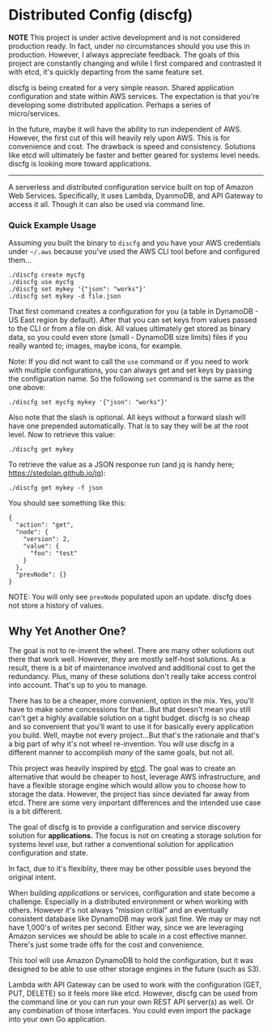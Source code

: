# Distributed Config (discfg)

**NOTE** This project is under active development and is not considered production ready.
In fact, under no circumstances should you use this in production. However, I always appreciate
feedback. The goals of this project are constantly changing and while I first compared and 
contrasted it with etcd, it's quickly departing from the same feature set.

discfg is being created for a very simple reason. Shared application configuration and state 
within AWS services. The expectation is that you're developing some distributed application. 
Perhaps a series of micro/services.

In the future, maybe it will have the ability to run independent of AWS. However, the first
cut of this will heavily rely upon AWS. This is for convenience and cost. The drawback is 
speed and consistency. Solutions like etcd will ultimately be faster and better geared for
systems level needs. discfg is looking more toward applications.


------

A serverless and distributed configuration service built on top of Amazon Web Services. Specifically,
it uses Lambda, DyanmoDB, and API Gateway to access it all. Though it can also be used via command line.


### Quick Example Usage

Assuming you built the binary to ```discfg``` and you have your AWS credentials under ```~/.aws``` 
because you've used the AWS CLI tool before and configured them...

```
./discfg create mycfg    
./discfg use mycfg    
./discfg set mykey '{"json": "works"}'    
./discfg set mykey -d file.json
```

That first command creates a configuration for you (a table in DynamoDB - US East region by default). 
After that you can set keys from values passed to the CLI or from a file on disk. All values ultimately 
get stored as binary data, so you could even store (small - DynamoDB size limits) files if you really 
wanted to; images, maybe icons, for example.

Note: If you did not want to call the ```use``` command or if you need to work with multiple configurations,
you can always get and set keys by passing the configuration name. So the following ```set``` command is
the same as the one above:

```
./discfg set mycfg mykey '{"json": "works"}'
```

Also note that the slash is optional. All keys without a forward slash will have one prepended automatically. 
That is to say they will be at the root level. Now to retrieve this value:

```
./discfg get mykey
```

To retrieve the value as a JSON response run (and jq is handy here; https://stedolan.github.io/jq):

```
./discfg get mykey -f json
```

You should see something like this:

```
{
  "action": "get",
  "node": {
    "version": 2,
    "value": {
      "foo": "test"
    }
  },
  "prevNode": {}
}
```

NOTE: You will only see ```prevNode``` populated upon an update. discfg does not store a history
of values.

## Why Yet Another One?

The goal is not to re-invent the wheel. There are many other solutions out there that work well. 
However, they are mostly self-host solutions. As a result, there is a bit of maintenance involved
and additional cost to get the redundancy. Plus, many of these solutions don't really take access 
control into account. That's up to you to manage.

There has to be a cheaper, more convenient, option in the mix. Yes, you'll have to make some 
concessions for that...But that doesn't mean you still can't get a highly available solution
on a tight budget. discfg is so cheap and so convenient that you'll want to use it for basically
every application you build. Well, maybe not every project...But that's the rationale and that's
a big part of why it's not wheel re-invention. You will use discfg in a different manner to 
accomplish _many_ of the same goals, but not all.

This project was heavily inspired by [etcd](https://github.com/coreos/etcd). The goal was to create 
an alternative that would be cheaper to host, leverage AWS infrastructure, and have a flexible 
storage engine which would allow you to choose how to storage the data. However, the project 
has since deviated far away from etcd. There are some very important differences and the intended 
use case is a bit different.

The goal of discfg is to provide a configuration and service discovery solution for **applications.** 
The focus is not on creating a storage solution for systems level use, but rather a conventional 
solution for application configuration and state.

In fact, due to it's flexiblity, there may be other possible uses beyond the original intent. 

When building _applications_ or services, configuration and state become a challenge. Especially 
in a distributed environment or when working with others. However it's not always "mission critial"
and an eventually consistent database like DynamoDB may work just fine. We may or may not have 
1,000's of writes per second. Either way, since we are leveraging Amazon services we should be able
to scale in a cost effective manner. There's just some trade offs for the cost and convenience.

This tool will use Amazon DynamoDB to hold the configuration, but it was designed to be able to use 
other storage engines in the future (such as S3).

Lambda with API Gateway can be used to work with the configuration (GET, PUT, DELETE) so it feels 
more like etcd. However, discfg can be used from the command line or you can run your own REST API
server(s) as well. Or any combination of those interfaces. You could even import the package into 
your own Go application.